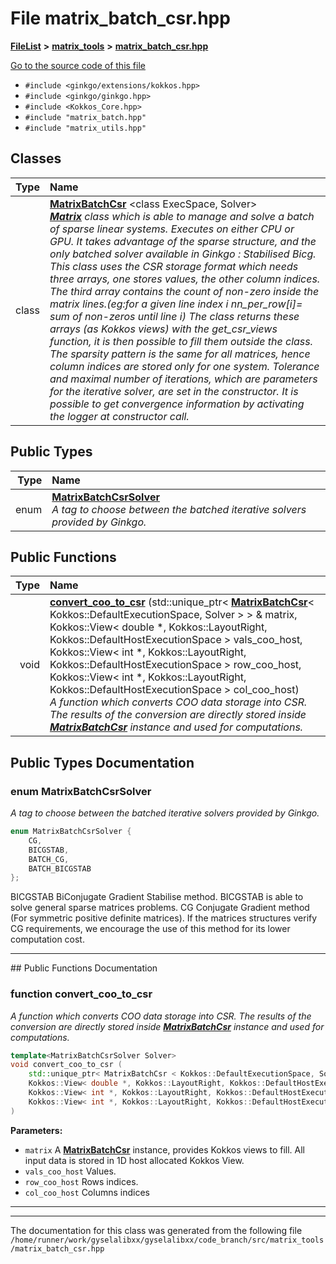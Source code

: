 

# File matrix\_batch\_csr.hpp



[**FileList**](files.md) **>** [**matrix\_tools**](dir_8cedd1260cc2f2819c8df2fc66ad98b5.md) **>** [**matrix\_batch\_csr.hpp**](matrix__batch__csr_8hpp.md)

[Go to the source code of this file](matrix__batch__csr_8hpp_source.md)



* `#include <ginkgo/extensions/kokkos.hpp>`
* `#include <ginkgo/ginkgo.hpp>`
* `#include <Kokkos_Core.hpp>`
* `#include "matrix_batch.hpp"`
* `#include "matrix_utils.hpp"`















## Classes

| Type | Name |
| ---: | :--- |
| class | [**MatrixBatchCsr**](classMatrixBatchCsr.md) &lt;class ExecSpace, Solver&gt;<br>[_**Matrix**_](classMatrix.md) _class which is able to manage and solve a batch of sparse linear systems. Executes on either CPU or GPU. It takes advantage of the sparse structure, and the only batched solver available in Ginkgo : Stabilised Bicg. This class uses the CSR storage format which needs three arrays, one stores values, the other column indices. The third array contains the count of non-zero inside the matrix lines.(eg:for a given line index i nn\_per\_row[i]= sum of non-zeros until line i) The class returns these arrays (as Kokkos views) with the get\_csr\_views function, it is then possible to fill them outside the class. The sparsity pattern is the same for all matrices, hence column indices are stored only for one system. Tolerance and maximal number of iterations, which are parameters for the iterative solver, are set in the constructor. It is possible to get convergence information by activating the logger at constructor call._ |


## Public Types

| Type | Name |
| ---: | :--- |
| enum  | [**MatrixBatchCsrSolver**](#enum-matrixbatchcsrsolver)  <br>_A tag to choose between the batched iterative solvers provided by Ginkgo._  |




















## Public Functions

| Type | Name |
| ---: | :--- |
|  void | [**convert\_coo\_to\_csr**](#function-convert_coo_to_csr) (std::unique\_ptr&lt; [**MatrixBatchCsr**](classMatrixBatchCsr.md)&lt; Kokkos::DefaultExecutionSpace, Solver &gt; &gt; & matrix, Kokkos::View&lt; double \*, Kokkos::LayoutRight, Kokkos::DefaultHostExecutionSpace &gt; vals\_coo\_host, Kokkos::View&lt; int \*, Kokkos::LayoutRight, Kokkos::DefaultHostExecutionSpace &gt; row\_coo\_host, Kokkos::View&lt; int \*, Kokkos::LayoutRight, Kokkos::DefaultHostExecutionSpace &gt; col\_coo\_host) <br>_A function which converts COO data storage into CSR. The results of the conversion are directly stored inside_ [_**MatrixBatchCsr**_](classMatrixBatchCsr.md) _instance and used for computations._ |




























## Public Types Documentation




### enum MatrixBatchCsrSolver 

_A tag to choose between the batched iterative solvers provided by Ginkgo._ 
```C++
enum MatrixBatchCsrSolver {
    CG,
    BICGSTAB,
    BATCH_CG,
    BATCH_BICGSTAB
};
```



BICGSTAB BiConjugate Gradient Stabilise method. BICGSTAB is able to solve general sparse matrices problems. CG Conjugate Gradient method (For symmetric positive definite matrices). If the matrices structures verify CG requirements, we encourage the use of this method for its lower computation cost. 


        

<hr>
## Public Functions Documentation




### function convert\_coo\_to\_csr 

_A function which converts COO data storage into CSR. The results of the conversion are directly stored inside_ [_**MatrixBatchCsr**_](classMatrixBatchCsr.md) _instance and used for computations._
```C++
template<MatrixBatchCsrSolver Solver>
void convert_coo_to_csr (
    std::unique_ptr< MatrixBatchCsr < Kokkos::DefaultExecutionSpace, Solver > > & matrix,
    Kokkos::View< double *, Kokkos::LayoutRight, Kokkos::DefaultHostExecutionSpace > vals_coo_host,
    Kokkos::View< int *, Kokkos::LayoutRight, Kokkos::DefaultHostExecutionSpace > row_coo_host,
    Kokkos::View< int *, Kokkos::LayoutRight, Kokkos::DefaultHostExecutionSpace > col_coo_host
) 
```





**Parameters:**


* `matrix` A [**MatrixBatchCsr**](classMatrixBatchCsr.md) instance, provides Kokkos views to fill. All input data is stored in 1D host allocated Kokkos View. 
* `vals_coo_host` Values. 
* `row_coo_host` Rows indices. 
* `col_coo_host` Columns indices 




        

<hr>

------------------------------
The documentation for this class was generated from the following file `/home/runner/work/gyselalibxx/gyselalibxx/code_branch/src/matrix_tools/matrix_batch_csr.hpp`

